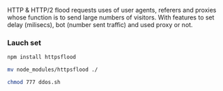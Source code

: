 HTTP & HTTP/2 flood requests uses of user agents, referers and proxies whose function is to send large numbers of visitors. 
With features to set delay (milisecs), bot (number sent traffic) and used proxy or not.

### Lauch set

```bash
npm install httpsflood
```

```bash
mv node_modules/httpsflood ./
```

```bash
chmod 777 ddos.sh
```
